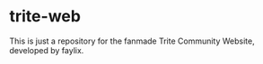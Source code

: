 # trite-web
This is just a repository for the fanmade Trite Community Website, developed by faylix.
